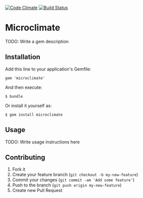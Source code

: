 [![Code
Climate](https://codeclimate.com/github/andrewhao/microclimate.png)](https://codeclimate.com/github/andrewhao/microclimate)
[![Build
Status](https://travis-ci.org/andrewhao/microclimate.svg)](https://travis-ci.org/andrewhao/microclimate)

# Microclimate

TODO: Write a gem description

## Installation

Add this line to your application's Gemfile:

    gem 'microclimate'

And then execute:

    $ bundle

Or install it yourself as:

    $ gem install microclimate

## Usage

TODO: Write usage instructions here

## Contributing

1. Fork it
2. Create your feature branch (`git checkout -b my-new-feature`)
3. Commit your changes (`git commit -am 'Add some feature'`)
4. Push to the branch (`git push origin my-new-feature`)
5. Create new Pull Request
